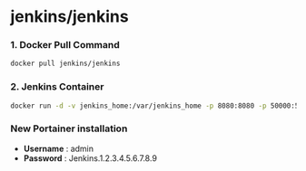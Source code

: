# jenkins/jenkins

### 1. Docker Pull Command
``` sh
docker pull jenkins/jenkins
```
### 2. Jenkins Container
``` sh
docker run -d -v jenkins_home:/var/jenkins_home -p 8080:8080 -p 50000:50000 jenkins/jenkins:lts-jdk11
```

### New Portainer installation

- **Username** : admin
- **Password** : Jenkins.1.2.3.4.5.6.7.8.9






